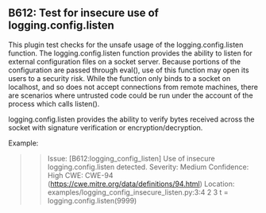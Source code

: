 ## B612: Test for insecure use of logging.config.listen

This plugin test checks for the unsafe usage of the logging.config.listen function. 
The logging.config.listen function provides the ability to listen for external
configuration files on a socket server. Because portions of the configuration
are passed through eval(), use of this function may open its users to a security risk.
While the function only binds to a socket on localhost, and so does not accept connections
from remote machines, there are scenarios where untrusted code could be run under the account
of the process which calls listen().

logging.config.listen provides the ability to verify bytes received across the socket
with signature verification or encryption/decryption.

Example:

>> Issue: [B612:logging_config_listen] Use of insecure
logging.config.listen detected.
Severity: Medium   Confidence: High
CWE: CWE-94 (https://cwe.mitre.org/data/definitions/94.html)
Location: examples/logging_config_insecure_listen.py:3:4
2
3   t = logging.config.listen(9999)